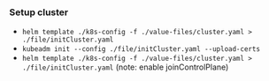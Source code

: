 ### Setup cluster

- `helm template ./k8s-config -f ./value-files/cluster.yaml > ./file/initCluster.yaml`
- `kubeadm init --config ./file/initCluster.yaml --upload-certs`
- `helm template ./k8s-config -f ./value-files/cluster.yaml > ./file/initCluster.yaml` (note: enable joinControlPlane)